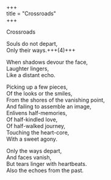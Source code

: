 +++  
title = "Crossroads"  
+++  

Crossroads  

Souls do not depart,  
Only their ways.+++(4)+++  

When shadows devour the face,  
Laughter lingers,  
Like a distant echo.  

Picking up a few pieces,  
Of the looks or the smiles,  
From the shores of the vanishing point,  
And failing to assemble an image,  
Enlivens half-memories,  
Of half-kindled love,  
Of half-walked journey,  
Touching the heart-core,  
With a sweet agony.  

Only the ways depart,  
And faces vanish,  
But tears linger with heartbeats.  
Also the echoes from the past.  